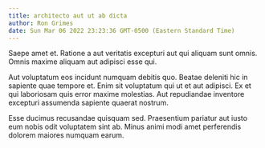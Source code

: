 ```yaml
---
title: architecto aut ut ab dicta
author: Ron Grimes
date: Sun Mar 06 2022 23:23:36 GMT-0500 (Eastern Standard Time)
---
```

Saepe amet et. Ratione a aut veritatis excepturi aut qui aliquam sunt omnis. Omnis maxime aliquam aut adipisci esse qui.

 Aut voluptatum eos incidunt numquam debitis quo. Beatae deleniti hic in sapiente quae tempore et. Enim sit voluptatum qui ut et aut adipisci. Ex et qui laboriosam quis error maxime molestias. Aut repudiandae inventore excepturi assumenda sapiente quaerat nostrum.

 Esse ducimus recusandae quisquam sed. Praesentium pariatur aut iusto eum nobis odit voluptatem sint ab. Minus animi modi amet perferendis dolorem maiores numquam earum.